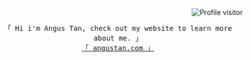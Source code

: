 <!---
tanvihang/tanvihang is a ✨ special ✨ repository because its `README.md` (this file) appears on your GitHub profile.
You can click the Preview link to take a look at your changes.
--->



<a href="https://komarev.com/ghpvc/?username=tanvihang">
  <img align="right" src="https://komarev.com/ghpvc/?username=tanvihang&label=Visitors&color=0e75b6&style=flat" alt="Profile visitor" />
</a>


<p align="center"> 
  <samp>
    <br>
    「 Hi i'm Angus Tan, check out my website to learn more about me. 」
    <br>
        <a href="https://tanvihang.github.io">「 angustan.com 」</a>
    <br>
  </samp>
</p>

<br />


